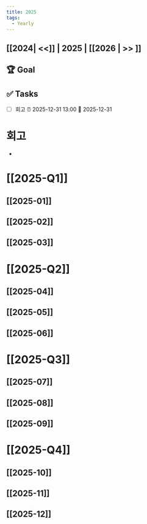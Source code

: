 ```yaml
---
title: 2025
tags:
  - Yearly
---
```


## [[2024| <<]] | 2025 | [[2026 | >> ]]

## 🏆 Goal

## ✅ Tasks
- [ ] 회고 ⏰ 2025-12-31 13:00 📅 2025-12-31
# 회고
- 
# [[2025-Q1]]
## [[2025-01]]
## [[2025-02]]
## [[2025-03]]
# [[2025-Q2]]
## [[2025-04]]
## [[2025-05]]
## [[2025-06]]
# [[2025-Q3]]
## [[2025-07]]
## [[2025-08]]
## [[2025-09]]
# [[2025-Q4]]

## [[2025-10]]
## [[2025-11]]
## [[2025-12]]
